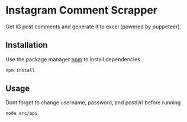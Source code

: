 # Instagram Comment Scrapper

Get IG post comments and generate it to excel (powered by puppeteer).

## Installation

Use the package manager [npm](https://www.npmjs.com/) to install dependencies.

```bash
npm install
```

## Usage
Dont forget to change username, password, and postUrl before running
```bash
node src/api
```

